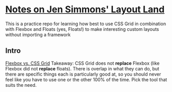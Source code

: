 # [Notes on Jen Simmons' Layout Land](https://www.youtube.com/channel/UC7TizprGknbDalbHplROtag)

This is a practice repo for learning how best to use CSS Grid in combination with Flexbox and Floats (yes, Floats!) to make interesting custom layouts without importing a framework

## Intro
[Flexbox vs. CSS Grid](https://www.youtube.com/channel/UC7TizprGknbDalbHplROtag)
Takeaway: CSS Grid does not **replace** Flexbox (like Flexbox did not **replace** floats). There is overlap in what they can do, but there are specific things each is particularly good at, so you should never feel like you have to use one or the other 100% of the time. Pick the tool that suits the need.
